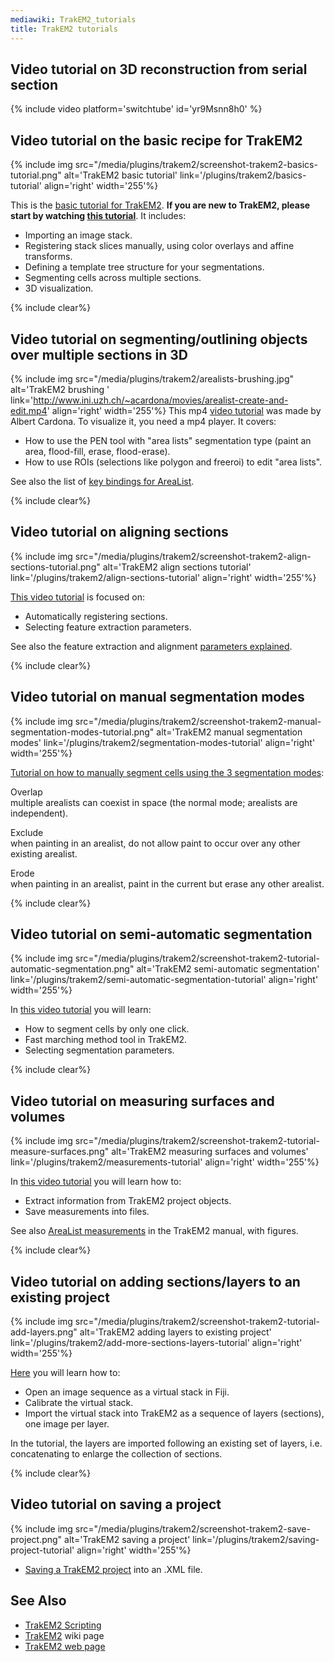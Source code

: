 ```yaml
---
mediawiki: TrakEM2_tutorials
title: TrakEM2 tutorials
---
```


## Video tutorial on 3D reconstruction from serial section

{% include video platform='switchtube' id='yr9Msnn8h0' %}

## Video tutorial on the basic recipe for TrakEM2

{% include img src="/media/plugins/trakem2/screenshot-trakem2-basics-tutorial.png" alt='TrakEM2 basic tutorial' link='/plugins/trakem2/basics-tutorial' align='right' width='255'%}

This is the [basic tutorial for TrakEM2](/plugins/trakem2/basics-tutorial). **If you are new to TrakEM2, please start by watching [this tutorial](/plugins/trakem2/basics-tutorial)**. It includes:

-   Importing an image stack.
-   Registering stack slices manually, using color overlays and affine transforms.
-   Defining a template tree structure for your segmentations.
-   Segmenting cells across multiple sections.
-   3D visualization.

{% include clear%}


## Video tutorial on segmenting/outlining objects over multiple sections in 3D

{% include img src="/media/plugins/trakem2/arealists-brushing.jpg" alt='TrakEM2 brushing ' link='http://www.ini.uzh.ch/~acardona/movies/arealist-create-and-edit.mp4' align='right' width='255'%} This mp4 [video tutorial](http://www.ini.uzh.ch/~acardona/movies/arealist-create-and-edit.mp4) was made by Albert Cardona. To visualize it, you need a mp4 player. It covers:

-   How to use the PEN tool with "area lists" segmentation type (paint an area, flood-fill, erase, flood-erase).
-   How to use ROIs (selections like polygon and freeroi) to edit "area lists".

See also the list of [key bindings for AreaList](http://www.ini.uzh.ch/~acardona/trakem2_manual.html#edit_arealist).

{% include clear%}


## Video tutorial on aligning sections

{% include img src="/media/plugins/trakem2/screenshot-trakem2-align-sections-tutorial.png" alt='TrakEM2 align sections tutorial' link='/plugins/trakem2/align-sections-tutorial' align='right' width='255'%}

[This video tutorial](/plugins/trakem2/align-sections-tutorial) is focused on:

-   Automatically registering sections.
-   Selecting feature extraction parameters.

See also the feature extraction and alignment [parameters explained](http://www.ini.uzh.ch/~acardona/howto.html#sift_parameters).

{% include clear%}


## Video tutorial on manual segmentation modes

{% include img src="/media/plugins/trakem2/screenshot-trakem2-manual-segmentation-modes-tutorial.png" alt='TrakEM2 manual segmentation modes' link='/plugins/trakem2/segmentation-modes-tutorial' align='right' width='255'%}

[Tutorial on how to manually segment cells using the 3 segmentation modes](/plugins/trakem2/segmentation-modes-tutorial):

Overlap  
multiple arealists can coexist in space (the normal mode; arealists are independent).

Exclude  
when painting in an arealist, do not allow paint to occur over any other existing arealist.

Erode  
when painting in an arealist, paint in the current but erase any other arealist.

{% include clear%}


## Video tutorial on semi-automatic segmentation

{% include img src="/media/plugins/trakem2/screenshot-trakem2-tutorial-automatic-segmentation.png" alt='TrakEM2 semi-automatic segmentation' link='/plugins/trakem2/semi-automatic-segmentation-tutorial' align='right' width='255'%}

In [this video tutorial](/plugins/trakem2/semi-automatic-segmentation-tutorial) you will learn:

-   How to segment cells by only one click.
-   Fast marching method tool in TrakEM2.
-   Selecting segmentation parameters.

{% include clear%}


## Video tutorial on measuring surfaces and volumes

{% include img src="/media/plugins/trakem2/screenshot-trakem2-tutorial-measure-surfaces.png" alt='TrakEM2 measuring surfaces and volumes' link='/plugins/trakem2/measurements-tutorial' align='right' width='255'%}

In [this video tutorial](/plugins/trakem2/measurements-tutorial) you will learn how to:

-   Extract information from TrakEM2 project objects.
-   Save measurements into files.

See also [AreaList measurements](http://www.ini.uzh.ch/~acardona/trakem2_manual.html#measure_arealist) in the TrakEM2 manual, with figures.

{% include clear%}


## Video tutorial on adding sections/layers to an existing project

{% include img src="/media/plugins/trakem2/screenshot-trakem2-tutorial-add-layers.png" alt='TrakEM2 adding layers to existing project' link='/plugins/trakem2/add-more-sections-layers-tutorial' align='right' width='255'%}

[Here](/plugins/trakem2/add-more-sections-layers-tutorial) you will learn how to:

-   Open an image sequence as a virtual stack in Fiji.
-   Calibrate the virtual stack.
-   Import the virtual stack into TrakEM2 as a sequence of layers (sections), one image per layer.

In the tutorial, the layers are imported following an existing set of layers, i.e. concatenating to enlarge the collection of sections.

{% include clear%}


## Video tutorial on saving a project

{% include img src="/media/plugins/trakem2/screenshot-trakem2-save-project.png" alt='TrakEM2 saving a project' link='/plugins/trakem2/saving-project-tutorial' align='right' width='255'%}

-   [Saving a TrakEM2 project](/plugins/trakem2/saving-project-tutorial) into an .XML file.

## See Also

-   [TrakEM2 Scripting](/plugins/trakem2/scripting)
-   [TrakEM2](/plugins/trakem2) wiki page
-   [TrakEM2 web page](http://www.ini.uzh.ch/~acardona/trakem2.html)

 
